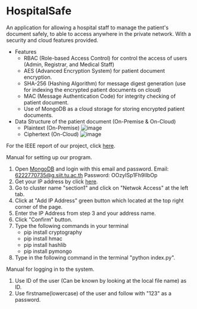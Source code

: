 # HospitalSafe
  An application for allowing a hospital staff to manage the patient's document safely, to able to access anywhere in the private network. 
  With a security and cloud features provided.
  - Features
    - RBAC (Role-based Access Control) for control the access of users (Admin, Registrar, and Medical Staff)
    - AES (Advanced Encryption System) for patient document encryption.
    - SHA-256 (Hashing Algorithm) for message digest generation (use for indexing the encrypted patient documents on cloud)
    - MAC (Message Authentication Code) for integrity checking of patient document.
    - Use of MongoDB as a cloud storage for storing encrypted patient documents.
  - Data Structure of the patient document (On-Premise & On-Cloud)
    - Plaintext (On-Premise)
    ![image](https://user-images.githubusercontent.com/94690219/173511853-7f2c5aa0-54c3-486e-93a7-4ea6f5797d76.png)
    - Ciphertext (On-Cloud)
    ![image](https://user-images.githubusercontent.com/94690219/173512604-41ce6906-9652-4869-a04c-4a3e5890135a.png)

  For the IEEE report of our project, click [here](https://docs.google.com/document/d/1MAH50E3cNIuhP8d7eeDTgi6Miu0p6SpwnStbSjQDf6w/edit?usp=sharing).
  
Manual for setting up our program.
1) Open [MongoDB](https://account.mongodb.com/account/login?n=%2Fv2%2F62655d42f88180009011aa95%23security%2Fnetwork%2FaccessList) and login with this email and password.
    Email: 6222770735@g.siit.tu.ac.th
    Password: OOzyISp1Fh9lIbOp
2) Get your IP address by click [here](https://www.whatismyip.com/).
3) Go to cluster name "section1" and click on "Netwok Access" at the left tab.
4) Click at "Add IP Address" green button which located at the top right corner of the page.
5) Enter the IP Address from step 3 and your address name.
6) Click "Confirm" button.
7) Type the following commands in your terminal
    - pip install cryptography
    - pip install hmac
    - pip install hashlib
    - pip install pymongo
8) Type in the following command in the terminal "python index.py".

Manual for logging in to the system.
1) Use ID of the user (Can be known by looking at the local file name) as ID.
2) Use firstname(lowercase) of the user and follow with "123" as a password.
